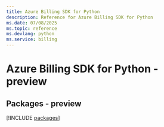 ```yaml
---
title: Azure Billing SDK for Python
description: Reference for Azure Billing SDK for Python
ms.date: 07/08/2025
ms.topic: reference
ms.devlang: python
ms.service: billing
---
```

# Azure Billing SDK for Python - preview
## Packages - preview
[!INCLUDE [packages](billing-index.md)]
